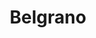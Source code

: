 ---
title: "Belgrano"
url: /ciudad-autonoma-de-buenos-aires/belgrano-montaneses/
shop: carnicero
---